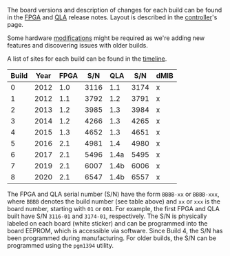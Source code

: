 The board versions and description of changes for each build can be found in the [FPGA](https://github.com/jhu-cisst/FPGA1394#release-notes) and [QLA](https://github.com/jhu-cisst/QLA#release-notes) release notes.  Layout is described in the [controller](/jhu-dvrk/sawIntuitiveResearchKit/wiki/Controller-Boxes)'s page.

Some hardware [modifications](/jhu-dvrk/sawIntuitiveResearchKit/wiki/Controller-Boxes#hardware-modifications) might be required as we're adding new features and discovering issues with older builds.

A list of sites for each build can be found in the [timeline](/jhu-dvrk/sawIntuitiveResearchKit/wiki/Timeline).

| Build | Year | FPGA | S/N  | QLA  | S/N  | dMIB | 
| ----- | ---- | ---- | ---- | ---  | ---  | ---- |
| 0     | 2012 | 1.0  | 3116 | 1.1  | 3174 | x    |
| 1     | 2012 | 1.1  | 3792 | 1.2  | 3791 | x    |
| 2     | 2013 | 1.2  | 3985 | 1.3  | 3984 | x    |
| 3     | 2014 | 1.2  | 4266 | 1.3  | 4265 | x    |
| 4     | 2015 | 1.3  | 4652 | 1.3  | 4651 | x    |
| 5     | 2016 | 2.1  | 4981 | 1.4  | 4980 | x    |
| 6     | 2017 | 2.1  | 5496 | 1.4a | 5495 | x    |
| 7     | 2019 | 2.1  | 6007 | 1.4b | 6006 | x    |
| 8     | 2020 | 2.1  | 6547 | 1.4b | 6557 | x    |

The FPGA and QLA serial number (S/N) have the form `BBBB-xx` or `BBBB-xxx`, where `BBBB` denotes the build number (see table above) and `xx` or `xxx` is the board number, starting with `01` or `001`. For example, the first FPGA and QLA built have S/N `3116-01` and `3174-01`, respectively. The S/N is physically labeled on each board (white sticker) and can be programmed into the board EEPROM, which is accessible via software. Since Build 4, the S/N has been programmed during manufacturing. For older builds, the S/N can be programmed using the `pgm1394` utility.
